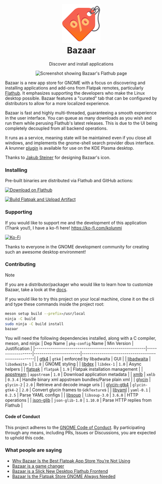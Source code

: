 <h1 align="center">
<img src="data/icons/hicolor/scalable/apps/io.github.kolunmi.Bazaar.svg" width="128" height="128" />
<br/>
Bazaar
</h1>

<p align="center">Discover and install applications</p>

<div align="center">
    <picture>
        <source srcset="https://github.com/user-attachments/assets/cc545658-31fc-4cc5-b512-a4c17a2af454" media="(prefers-color-scheme: dark)">
        <img width="512" alt="Screenshot showing Bazaar's Flathub page" src="https://github.com/user-attachments/assets/b712f5de-ea5f-4f06-b834-d41b9265a192" style="max-width: 100%; height: auto;">
    </picture>
</div>

Bazaar is a new app store for GNOME with a focus on discovering and installing
applications and add-ons from Flatpak remotes, particularly
[Flathub](https://flathub.org/). It emphasizes supporting the developers who
make the Linux desktop possible. Bazaar features a "curated" tab that can be
configured by distributors to allow for a more localized experience.

Bazaar is fast and highly multi-threaded, guaranteeing a smooth
experience in the user interface. You can queue as many downloads as 
you wish and run them while perusing Flathub's latest releases. 
This is due to the UI being completely decoupled from all backend operations.

It runs as a service, meaning state will be maintained even if you
close all windows, and implements the gnome-shell search provider dbus
interface. A krunner
[plugin](https://github.com/ublue-os/krunner-bazaar) is available for
use on the KDE Plasma desktop.

Thanks to [Jakub Steiner](http://jimmac.eu) for designing Bazaar's
icon.

### Installing

Pre-built binaries are distributed via Flathub and GitHub actions:

<a href='https://flathub.org/apps/details/io.github.kolunmi.Bazaar'><img width='240' alt='Download on Flathub' src='https://flathub.org/assets/badges/flathub-badge-en.png'/></a>

[![Build Flatpak and Upload Artifact](https://github.com/kolunmi/bazaar/actions/workflows/build-flatpak.yml/badge.svg)](https://github.com/kolunmi/bazaar/actions/workflows/build-flatpak.yml)

### Supporting

If you would like to support me and the development of this
application (Thank you!), I have a ko-fi here! <https://ko-fi.com/kolunmi> 

[![Ko-Fi](https://img.shields.io/badge/Ko--fi-F16061?style=for-the-badge&logo=ko-fi&logoColor=white)](https://ko-fi.com/kolunmi)

Thanks to everyone in the GNOME development community for creating
such an awesome desktop environment!

### Contributing

> [!NOTE]
> If you are a distributor/packager who would like to learn how to
customize Bazaar, take a look at the [docs](/docs/overview.org).

If you would like to try this project on your local machine, clone it
on the cli and type these commands inside the project root:

```sh
meson setup build --prefix=/usr/local
ninja -C build
sudo ninja -C build install
bazaar
```

You will need the following dependencies installed, along with a C compiler, meson, and ninja:
| Dep Name                                                | `pkg-config` Name | Min Version            | Justification                                       |
|---------------------------------------------------------|-------------------|------------------------|-----------------------------------------------------|
| [gtk4](https://gitlab.gnome.org/GNOME/gtk/)             | `gtk4`            | enforced by libadwaita | GUI                                                 |
| [libadwaita](https://gitlab.gnome.org/GNOME/libadwaita) | `libadwaita-1`    | `1.8`                  | GNOME styling                                       |
| [libdex](https://gitlab.gnome.org/GNOME/libdex)         | `libdex-1`        | `1.0`                  | Async helpers                                       |
| [flatpak](https://github.com/flatpak/flatpak)           | `flatpak`         | `1.9`                  | Flatpak installation management                     |
| [appstream](https://github.com/ximion/appstream)        | `appstream`       | `1.0`                  | Download application metadata                       |
| [xmlb](https://github.com/hughsie/libxmlb)              | `xmlb`            | `0.3.4`                | Handle binary xml appstream bundles/Parse plain xml |
| [glycin](https://gitlab.gnome.org/GNOME/glycin)         | `glycin-2`        | `2.0`                  | Retrieve and decode image uris                      |
| [glycin-gtk4](https://gitlab.gnome.org/GNOME/glycin)    | `glycin-gtk4-2`   | `2.0`                  | Convert glycin frames to `GdkTexture`s              |
| [libyaml](https://github.com/yaml/libyaml)              | `yaml-0.1`        | `0.2.5`                | Parse YAML configs                                  |
| [libsoup](https://gitlab.gnome.org/GNOME/libsoup)       | `libsoup-3.0`     | `3.6.0`                | HTTP operations                                     |
| [json-glib](https://gitlab.gnome.org/GNOME/json-glib)   | `json-glib-1.0`   | `1.10.0`               | Parse HTTP replies from Flathub                     |


#### Code of Conduct

This project adheres to the [GNOME Code of Conduct](https://conduct.gnome.org/). By participating through any means, including PRs, Issues or Discussions, you are expected to uphold this code.

### What people are saying

- [Why Bazaar Is the Best Flatpak App Store You’re Not Using](https://fossforce.com/2025/10/why-bazaar-is-the-best-flatpak-app-store-youre-not-using/)
- [Bazaar is a game changer](https://gardinerbryant.com/linux-software-management-is-about-to-change-with-bazaar/)
- [Bazaar is a Slick New Desktop Flathub Frontend](https://www.omgubuntu.co.uk/2025/08/bazaar-new-flatpak-app-store-gnome-linux)
- [Bazaar Is the Flatpak Store GNOME Always Needed](https://linuxiac.com/bazaar-is-the-flatpak-store-gnome-always-needed/)
